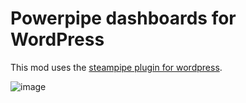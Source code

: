 # Powerpipe dashboards for WordPress

This mod uses the [steampipe plugin for wordpress](https://github.com/judell/steampipe-plugin-wordpress).

![image](https://github.com/user-attachments/assets/9de142fe-09af-46ac-b822-4467c1bbbce5)
